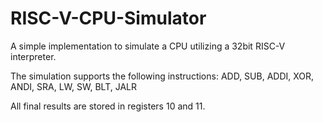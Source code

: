 # RISC-V-CPU-Simulator
A simple implementation to simulate a CPU utilizing a 32bit RISC-V interpreter.

The simulation supports the following instructions: 
	  ADD,
		SUB,
		ADDI,
		XOR,
		ANDI,
		SRA,
		LW,
		SW,
		BLT,
		JALR


All final results are stored in registers 10 and 11.
